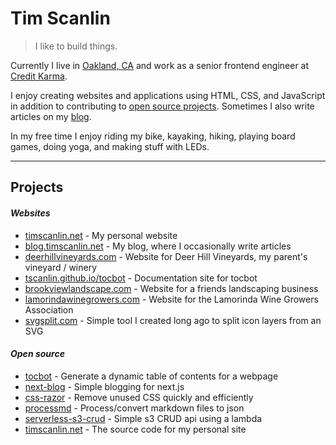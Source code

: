 # Tim Scanlin

> I like to build things.

Currently I live in <a href="https://www.google.com/maps/place/Oakland,+CA/" target="_blank">Oakland, CA</a> and work as a senior frontend engineer at <a href="https://www.creditkarma.com/" target="_blank">Credit Karma</a>.

I enjoy creating websites and applications using HTML, CSS, and JavaScript in addition to contributing to <a href="https://github.com/tscanlin/" target="_blank">open source projects</a>. Sometimes I also write articles on my <a href="https://blog.timscanlin.net/" target="_blank">blog</a>.

In my free time I enjoy riding my bike, kayaking, hiking, playing board games, doing yoga, and making stuff with LEDs.

---

## Projects

#### *Websites*

- [timscanlin.net](http://www.timscanlin.net/) - My personal website
- [blog.timscanlin.net](https://blog.timscanlin.net/) - My blog, where I occasionally write articles
- [deerhillvineyards.com](https://www.deerhillvineyards.com/) - Website for Deer Hill Vineyards, my parent's vineyard / winery
- [tscanlin.github.io/tocbot](http://tscanlin.github.io/tocbot/) - Documentation site for tocbot
- [brookviewlandscape.com](https://brookviewlandscape.com/) - Website for a friends landscaping business
- [lamorindawinegrowers.com](https://lamorindawinegrowers.com/) - Website for the Lamorinda Wine Growers Association
- [svgsplit.com](https://svgsplit.com/) - Simple tool I created long ago to split icon layers from an SVG

#### *Open source*

- [tocbot](https://github.com/tscanlin/tocbot) - Generate a dynamic table of contents for a webpage
- [next-blog](https://github.com/tscanlin/next-blog) - Simple blogging for next.js
- [css-razor](https://github.com/tscanlin/css-razor) - Remove unused CSS quickly and efficiently
- [processmd](https://github.com/tscanlin/processmd) - Process/convert markdown files to json
- [serverless-s3-crud](https://github.com/tscanlin/serverless-s3-crud) - Simple s3 CRUD api using a lambda
- [timscanlin.net](https://gitlab.com/tscanlin/timscanlin.net) - The source code for my personal site
